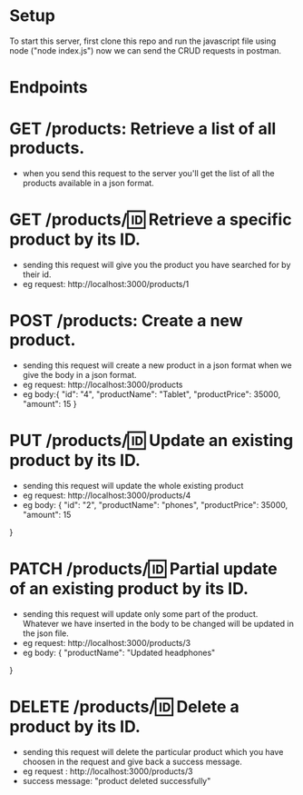 # Setup
To start this server, first clone this repo and run the javascript file using node ("node index.js")
now we can send the CRUD requests in postman.

# Endpoints 
# GET /products: Retrieve a list of all products.
- when you send this request to the server you'll get the list of all the products available in a json format.

# GET /products/:id: Retrieve a specific product by its ID.
- sending this request will give you the product you have searched for by their id.
- eg request: http://localhost:3000/products/1

# POST /products: Create a new product.
- sending this request will create a new product in a json format when we give the body in a json format.
- eg request: http://localhost:3000/products
- eg body:{
    "id": "4",
    "productName": "Tablet",
    "productPrice": 35000,
    "amount": 15
}

# PUT /products/:id: Update an existing product by its ID.
- sending this request will update the whole existing product
- eg request: http://localhost:3000/products/4
- eg body: {
    "id": "2",
    "productName": "phones",
    "productPrice": 35000,
    "amount": 15

} 

# PATCH /products/:id: Partial update of an existing product by its ID.
- sending this request will update only some part of the product. Whatever we have inserted in the body to be changed will be updated in the json file.
- eg request: http://localhost:3000/products/3
- eg body: {
    "productName": "Updated headphones"

}

# DELETE /products/:id: Delete a product by its ID.
- sending this request will delete the particular product which you have choosen in the request and give back a success message.
- eg request : http://localhost:3000/products/3
- success message: "product deleted successfully"


  

